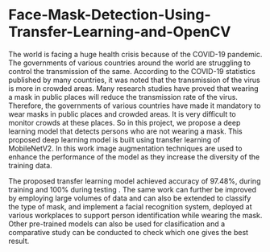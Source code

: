 # Face-Mask-Detection-Using-Transfer-Learning-and-OpenCV
The world is facing a huge health crisis because of the COVID-19 pandemic. The governments of various countries around the world are struggling to control the transmission of the same. According to the COVID-19 statistics published by many countries, it was noted that the transmission of the virus is more in crowded areas. Many research studies have proved that wearing a mask in public places will reduce the transmission rate of the virus. Therefore, the governments of various countries have made it mandatory to wear masks in public places and crowded areas. It is very difficult to monitor crowds at these places. So in this project, we propose a deep learning model that detects persons who are not wearing a mask. This proposed deep learning model is built using transfer learning of MobileNetV2. In this work image augmentation techniques are used to enhance the performance of the model as they increase the diversity of the training data. 

The proposed transfer learning model achieved accuracy of 97.48%, during training and 100% during testing . The same work can further be improved by employing large volumes of data and can also be extended to classify the type of mask, and implement a facial recognition system, deployed at various workplaces to support person identification while wearing the mask. Other pre-trained models can also be used for clasification and a comparative study can be conducted to check which one gives the best result.
